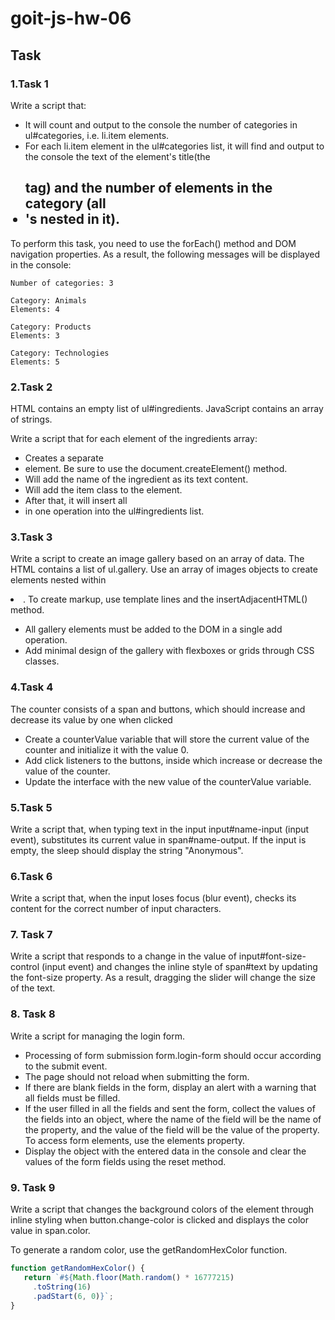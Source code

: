 # goit-js-hw-06

## Task

### 1.Task 1

Write a script that:
- It will count and output to the console the number of categories in ul#categories, i.e. li.item elements.
- For each li.item element in the ul#categories list, it will find and output to the console the text of the element's title(the <h2>tag) and the number of elements in the category (all <li>'s nested in it).
  
To perform this task, you need to use the forEach() method and DOM navigation properties.
As a result, the following messages will be displayed in the console:
```
Number of categories: 3

Category: Animals
Elements: 4

Category: Products
Elements: 3

Category: Technologies
Elements: 5
```

### 2.Task 2

HTML contains an empty list of ul#ingredients. JavaScript contains an array of strings.

Write a script that for each element of the ingredients array:

- Creates a separate <li> element. Be sure to use the document.createElement() method.
- Will add the name of the ingredient as its text content.
- Will add the item class to the element.
- After that, it will insert all <li> in one operation into the ul#ingredients list.

### 3.Task 3

Write a script to create an image gallery based on an array of data. The HTML contains a list of ul.gallery. Use an array of images objects to create <img> elements nested within <li>. To create markup, use template lines and the insertAdjacentHTML() method.

- All gallery elements must be added to the DOM in a single add operation.
- Add minimal design of the gallery with flexboxes or grids through CSS classes.

### 4.Task 4

The counter consists of a span and buttons, which should increase and decrease its value by one when clicked

- Create a counterValue variable that will store the current value of the counter and initialize it with the value 0.
- Add click listeners to the buttons, inside which increase or decrease the value of the counter.
- Update the interface with the new value of the counterValue variable.

### 5.Task 5

Write a script that, when typing text in the input input#name-input (input event), substitutes its current value in span#name-output. If the input is empty, the sleep should display the string "Anonymous".

### 6.Task 6

Write a script that, when the input loses focus (blur event), checks its content for the correct number of input characters.

### 7. Task 7

Write a script that responds to a change in the value of input#font-size-control (input event) and changes the inline style of span#text by updating the font-size property. As a result, dragging the slider will change the size of the text.

### 8. Task 8

Write a script for managing the login form.

- Processing of form submission form.login-form should occur according to the submit event.
- The page should not reload when submitting the form.
- If there are blank fields in the form, display an alert with a warning that all fields must be filled.
- If the user filled in all the fields and sent the form, collect the values of the fields into an object, where the name of the field will be the name of the property, and the value of the field will be the value of the property. To access form elements, use the elements property.
- Display the object with the entered data in the console and clear the values of the form fields using the reset method.

### 9. Task 9

Write a script that changes the background colors of the <body> element through inline styling when button.change-color is clicked and displays the color value in span.color.

To generate a random color, use the getRandomHexColor function.
```javascript
function getRandomHexColor() {
   return `#${Math.floor(Math.random() * 16777215)
     .toString(16)
     .padStart(6, 0)}`;
}
```
